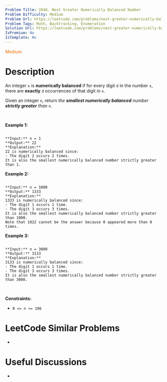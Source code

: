 ```yaml
---
Problem Title: 2048. Next Greater Numerically Balanced Number
Problem Difficulty: Medium
Problem Url: https://leetcode.com/problems/next-greater-numerically-balanced-number/
Problem Tags: Math, Backtracking, Enumeration
Solution Url: https://leetcode.com/problems/next-greater-numerically-balanced-number/solution/
IsPremium: No
IsTemplate: No
---
```


<span style="color: rgb(239, 108, 0);">Medium</span>

# Description

An integer `x` is **numerically balanced** if for every digit `d` in the number `x`, there are **exactly** `d` occurrences of that digit in `x`.


Given an integer `n`, return *the **smallest numerically balanced** number **strictly greater** than* `n`*.*


 


**Example 1:**



```

**Input:** n = 1
**Output:** 22
**Explanation:** 
22 is numerically balanced since:
- The digit 2 occurs 2 times. 
It is also the smallest numerically balanced number strictly greater than 1.

```

**Example 2:**



```

**Input:** n = 1000
**Output:** 1333
**Explanation:** 
1333 is numerically balanced since:
- The digit 1 occurs 1 time.
- The digit 3 occurs 3 times. 
It is also the smallest numerically balanced number strictly greater than 1000.
Note that 1022 cannot be the answer because 0 appeared more than 0 times.

```

**Example 3:**



```

**Input:** n = 3000
**Output:** 3133
**Explanation:** 
3133 is numerically balanced since:
- The digit 1 occurs 1 time.
- The digit 3 occurs 3 times.
It is also the smallest numerically balanced number strictly greater than 3000.

```

 


**Constraints:**


* `0 <= n <= 106`




# LeetCode Similar Problems

- []()

# Useful Discussions

- []()
